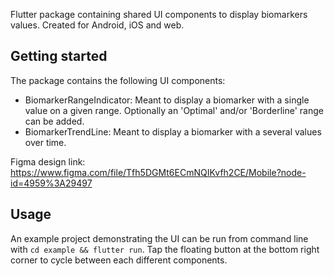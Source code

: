 Flutter package containing shared UI components to display biomarkers values. Created for Android,
iOS and web.

## Getting started

The package contains the following UI components:

- BiomarkerRangeIndicator:
  Meant to display a biomarker with a single value on a given range. Optionally an 'Optimal'
  and/or 'Borderline' range can be added.
- BiomarkerTrendLine:
  Meant to display a biomarker with a several values over time.

Figma design link: https://www.figma.com/file/Tfh5DGMt6ECmNQIKvfh2CE/Mobile?node-id=4959%3A29497

## Usage

An example project demonstrating the UI can be run from command line
with `cd example && flutter run`. Tap the floating button at the bottom right corner to cycle
between each different components.
